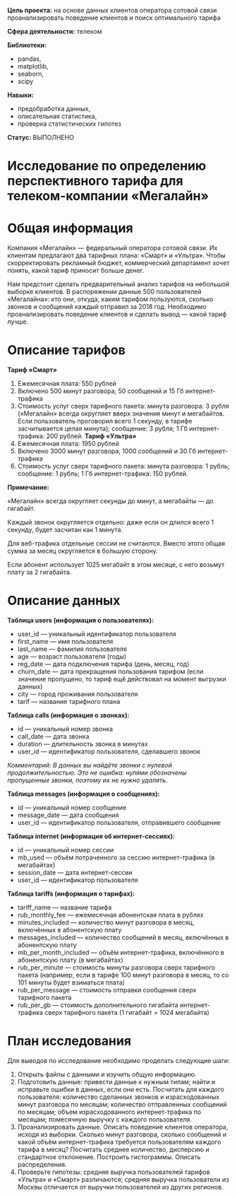 **Цель проекта:**  на основе данных клиентов оператора сотовой связи проанализировать поведение клиентов и поиск оптимального тарифа

**Сфера деятельности:** телеком 

**Библиотеки:**
- pandas,
- matplotlib,
- seaborn,
- scipy  

**Навыки:**  
- предобработка данных,
- описательная статистика,
- проверка статистических гипотез  

**Статус:** ВЫПОЛНЕНО

# Исследование по определению перспективного тарифа для телеком-компании «Мегалайн»
# Общая информация
Компания «Мегалайн» — федеральный оператора сотовой связи. Их клиентам предлагают два тарифных плана: «Смарт» и «Ультра». Чтобы скорректировать рекламный бюджет, коммерческий департамент хочет понять, какой тариф приносит больше денег.  

Нам предстоит сделать предварительный анализ тарифов на небольшой выборке клиентов. В распоряжении данные 500 пользователей «Мегалайна»: кто они, откуда, каким тарифом пользуются, сколько звонков и сообщений каждый отправил за 2018 год. Необходимо проанализировать поведение клиентов и сделать вывод — какой тариф лучше.
# Описание тарифов
**Тариф «Смарт»**
1.	Ежемесячная плата: 550 рублей
2.	Включено 500 минут разговора, 50 сообщений и 15 Гб интернет-трафика
3.	Стоимость услуг сверх тарифного пакета: минута разговора: 3 рубля («Мегалайн» всегда округляет вверх значения минут и мегабайтов. Если пользователь проговорил всего 1 секунду, в тарифе засчитывается целая минута); сообщение: 3 рубля; 1 Гб интернет-трафика: 200 рублей.
**Тариф «Ультра»**
1.	Ежемесячная плата: 1950 рублей
2.	Включено 3000 минут разговора, 1000 сообщений и 30 Гб интернет-трафика
3.	Стоимость услуг сверх тарифного пакета: минута разговора: 1 рубль; сообщение: 1 рубль; 1 Гб интернет-трафика: 150 рублей.

**Примечание:**  

«Мегалайн» всегда округляет секунды до минут, а мегабайты — до гигабайт.  

Каждый звонок округляется отдельно: даже если он длился всего 1 секунду, будет засчитан как 1 минута.  

Для веб-трафика отдельные сессии не считаются. Вместо этого общая сумма за месяц округляется в бо́льшую сторону.  

Если абонент использует 1025 мегабайт в этом месяце, с него возьмут плату за 2 гигабайта.

# Описание данных
**Таблица users (информация о пользователях):**
* user_id — уникальный идентификатор пользователя
* first_name — имя пользователя
* last_name — фамилия пользователя
* age — возраст пользователя (годы)
* reg_date — дата подключения тарифа (день, месяц, год)
* churn_date — дата прекращения пользования тарифом (если значение пропущено, то тариф ещё действовал на момент выгрузки данных)
* city — город проживания пользователя
* tarif — название тарифного плана  

**Таблица calls (информация о звонках):**  
* id — уникальный номер звонка
* call_date — дата звонка
* duration — длительность звонка в минутах
* user_id — идентификатор пользователя, сделавшего звонок  

*Комментарий: В данных вы найдёте звонки с нулевой продолжительностью. Это не ошибка: нулями обозначены пропущенные звонки, поэтому их не нужно удалять.*  


**Таблица messages (информация о сообщениях):**
* id — уникальный номер сообщение
* message_date — дата сообщения
* user_id — идентификатор пользователя, отправившего сообщение


**Таблица internet (информация об интернет-сессиях):**  
* id — уникальный номер сессии
* mb_used — объём потраченного за сессию интернет-трафика (в мегабайтах)
* session_date — дата интернет-сессии
* user_id — идентификатор пользователя  


**Таблица tariffs (информация о тарифах):**  
* tariff_name — название тарифа
* rub_monthly_fee — ежемесячная абонентская плата в рублях
* minutes_included — количество минут разговора в месяц, включённых в абонентскую плату
* messages_included — количество сообщений в месяц, включённых в абонентскую плату
* mb_per_month_included — объём интернет-трафика, включённого в абонентскую плату (в мегабайтах)
* rub_per_minute — стоимость минуты разговора сверх тарифного пакета (например, если в тарифе 100 минут разговора в месяц, то со 101 минуты будет взиматься плата)
* rub_per_message — стоимость отправки сообщения сверх тарифного пакета
* rub_per_gb — стоимость дополнительного гигабайта интернет-трафика сверх тарифного пакета (1 гигабайт = 1024 мегабайта)

# План исследования
Для выводов по исследование необходимо проделать следующие шаги:
1. Открыть файлы с данными и изучить общую информацию.
2. Подготовить данные: привести данные к нужным типам; найти и исправьте ошибки в данных, если они есть. Посчитать для каждого пользователя: количество сделанных звонков и израсходованных минут разговора по месяцам; количество отправленных сообщений по месяцам; объем израсходованного интернет-трафика по месяцам; помесячную выручку с каждого пользователя.  
3. Проанализировать данные. Описать поведение клиентов оператора, исходя из выборки. Сколько минут разговора, сколько сообщений и какой объём интернет-трафика требуется пользователям каждого тарифа в месяц? Посчитать среднее количество, дисперсию и стандартное отклонение. Построить гистограммы. Описать распределения.
4. Проверьте гипотезы: средняя выручка пользователей тарифов «Ультра» и «Смарт» различаются; средняя выручка пользователи из Москвы отличается от выручки пользователей из других регионов.
